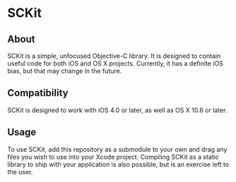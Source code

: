 SCKit
=====

About
-----
SCKit is a simple, unfocused Objective-C library. It is designed to contain useful code for both iOS and OS X projects. Currently, it has a definite iOS bias, but that may change in the future.

Compatibility
-------------
SCKit is designed to work with iOS 4.0 or later, as well as OS X 10.6 or later.

Usage
-----
To use SCKit, add this repository as a submodule to your own and drag any files you wish to use into your Xcode project. Compiling SCKit as a static library to ship with your application is also possible, but is an exercise left to the user.
